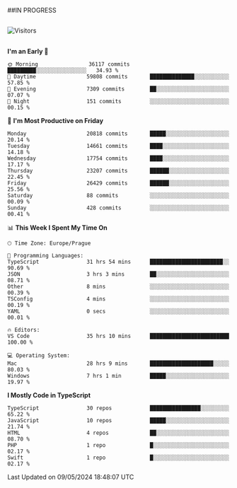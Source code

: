 ##IN PROGRESS
##
![Visitors](https://komarev.com/ghpvc/?username=petrbui&style=for-the-badge&label=Visitors+👀)



##
<!--
[![My GitHub stats](https://github-readme-stats.vercel.app/api?username=petrbui&theme=github_dark)](https://github.com/anuraghazra/github-readme-stats)

[![My wakatime stats](https://github-readme-stats.vercel.app/api/wakatime?username=petrbui&theme=github_dark)](https://github.com/anuraghazra/github-readme-stats)
-->
<!--START_SECTION:waka-->
**I'm an Early 🐤** 

```text
🌞 Morning                36117 commits       █████████░░░░░░░░░░░░░░░░   34.93 % 
🌆 Daytime                59808 commits       ██████████████░░░░░░░░░░░   57.85 % 
🌃 Evening                7309 commits        ██░░░░░░░░░░░░░░░░░░░░░░░   07.07 % 
🌙 Night                  151 commits         ░░░░░░░░░░░░░░░░░░░░░░░░░   00.15 % 
```
📅 **I'm Most Productive on Friday** 

```text
Monday                   20818 commits       █████░░░░░░░░░░░░░░░░░░░░   20.14 % 
Tuesday                  14661 commits       ████░░░░░░░░░░░░░░░░░░░░░   14.18 % 
Wednesday                17754 commits       ████░░░░░░░░░░░░░░░░░░░░░   17.17 % 
Thursday                 23207 commits       ██████░░░░░░░░░░░░░░░░░░░   22.45 % 
Friday                   26429 commits       ██████░░░░░░░░░░░░░░░░░░░   25.56 % 
Saturday                 88 commits          ░░░░░░░░░░░░░░░░░░░░░░░░░   00.09 % 
Sunday                   428 commits         ░░░░░░░░░░░░░░░░░░░░░░░░░   00.41 % 
```


📊 **This Week I Spent My Time On** 

```text
🕑︎ Time Zone: Europe/Prague

💬 Programming Languages: 
TypeScript               31 hrs 54 mins      ███████████████████████░░   90.69 % 
JSON                     3 hrs 3 mins        ██░░░░░░░░░░░░░░░░░░░░░░░   08.71 % 
Other                    8 mins              ░░░░░░░░░░░░░░░░░░░░░░░░░   00.39 % 
TSConfig                 4 mins              ░░░░░░░░░░░░░░░░░░░░░░░░░   00.19 % 
YAML                     0 secs              ░░░░░░░░░░░░░░░░░░░░░░░░░   00.01 % 

🔥 Editors: 
VS Code                  35 hrs 10 mins      █████████████████████████   100.00 % 

💻 Operating System: 
Mac                      28 hrs 9 mins       ████████████████████░░░░░   80.03 % 
Windows                  7 hrs 1 min         █████░░░░░░░░░░░░░░░░░░░░   19.97 % 
```

**I Mostly Code in TypeScript** 

```text
TypeScript               30 repos            ████████████████░░░░░░░░░   65.22 % 
JavaScript               10 repos            █████░░░░░░░░░░░░░░░░░░░░   21.74 % 
HTML                     4 repos             ██░░░░░░░░░░░░░░░░░░░░░░░   08.70 % 
PHP                      1 repo              █░░░░░░░░░░░░░░░░░░░░░░░░   02.17 % 
Swift                    1 repo              █░░░░░░░░░░░░░░░░░░░░░░░░   02.17 % 
```




 Last Updated on 09/05/2024 18:48:07 UTC
<!--END_SECTION:waka-->
